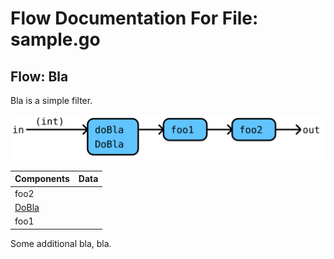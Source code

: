 # Flow Documentation For File: sample.go

## Flow: Bla
Bla is a simple filter.

![Flow: Bla](./Bla.svg)

Components | Data
---------- | -----
foo2 | 
[DoBla](./sample_addition.md#flow-dobla) | 
foo1 | 

Some additional bla, bla.
